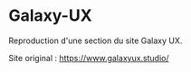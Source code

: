 # Galaxy-UX
Reproduction d'une section du site Galaxy UX.

Site original : https://www.galaxyux.studio/
